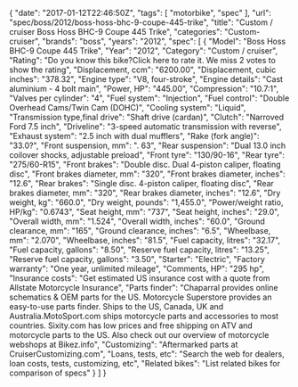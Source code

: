 {
    "date": "2017-01-12T22:46:50Z",
    "tags": [
        "motorbike",
        "spec"
    ],
    "url": "spec\/boss\/2012\/boss-hoss-bhc-9-coupe-445-trike",
    "title": "Custom \/ cruiser Boss Hoss BHC-9 Coupe 445 Trike",
    "categories": "Custom-cruiser",
    "brands": "boss",
    "years": "2012",
    "spec": [
        {
            "Model": "Boss Hoss BHC-9 Coupe 445 Trike",
            "Year": "2012",
            "Category": "Custom \/ cruiser",
            "Rating": "Do you know this bike?Click here to rate it. We miss 2 votes to show the rating",
            "Displacement, ccm": "6200.00",
            "Displacement, cubic inches": "378.32",
            "Engine type": "V8, four-stroke",
            "Engine details": "Cast aluminium - 4 bolt main",
            "Power, HP": "445.00",
            "Compression": "10.7:1",
            "Valves per cylinder": "4",
            "Fuel system": "Injection",
            "Fuel control": "Double Overhead Cams\/Twin Cam (DOHC)",
            "Cooling system": "Liquid",
            "Transmission type,final drive": "Shaft drive (cardan)",
            "Clutch": "Narroved Ford 7.5 inch",
            "Driveline": "3-speed automatic transmission with reverse",
            "Exhaust system": "2.5 inch with dual mufflers",
            "Rake (fork angle)": "33.0?",
            "Front suspension, mm": ". 63",
            "Rear suspension": "Dual 13.0 inch coilover shocks, adjustable preload",
            "Front tyre": "130\/90-16",
            "Rear tyre": "275\/60-R15",
            "Front brakes": "Double disc. Dual 4-piston caliper, floating disc",
            "Front brakes diameter, mm": "320",
            "Front brakes diameter, inches": "12.6",
            "Rear brakes": "Single disc. 4-piston caliper, floating disc",
            "Rear brakes diameter, mm": "320",
            "Rear brakes diameter, inches": "12.6",
            "Dry weight, kg": "660.0",
            "Dry weight, pounds": "1,455.0",
            "Power\/weight ratio, HP\/kg": "0.6743",
            "Seat height, mm": "737",
            "Seat height, inches": "29.0",
            "Overall width, mm": "1.524",
            "Overall width, inches": "60.0",
            "Ground clearance, mm": "165",
            "Ground clearance, inches": "6.5",
            "Wheelbase, mm": "2.070",
            "Wheelbase, inches": "81.5",
            "Fuel capacity, litres": "32.17",
            "Fuel capacity, gallons": "8.50",
            "Reserve fuel capacity, litres": "13.25",
            "Reserve fuel capacity, gallons": "3.50",
            "Starter": "Electric",
            "Factory warranty": "One year, unlimited mileage",
            "Comments, HP": "295 hp",
            "Insurance costs": "Get estimated US insurance cost with a quote from Allstate Motorcycle Insurance",
            "Parts finder": "Chaparral provides online schematics & OEM parts for the US.   Motorcycle Superstore provides an easy-to-use parts finder. Ships to the US, Canada, UK and Australia.MotoSport.com ships motorcycle parts and accessories to most countries.    Sixity.com has low prices and free shipping on ATV and motorcycle parts to the US. Also check out our overview of motorcycle webshops at Bikez.info",
            "Customizing": "Aftermarked parts at CruiserCustomizing.com",
            "Loans, tests, etc": "Search the web for dealers, loan costs, tests, customizing, etc",
            "Related bikes": "List related bikes for comparison of specs"
        }
    ]
}
